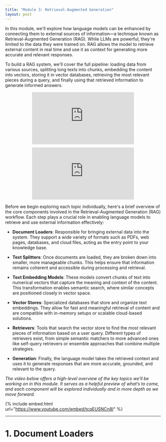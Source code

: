 ```yaml
---
title: "Module 3: Retrieval-Augmented Generation"
layout: post
---
```


In this module, we'll explore how language models can be enhanced by connecting them to external sources of information—a technique known as Retrieval-Augmented Generation (RAG). While LLMs are powerful, they're limited to the data they were trained on. RAG allows the model to retrieve external content in real time and use it as context for generating more accurate and relevant responses.


To build a RAG system, we'll cover the full pipeline: loading data from various sources, splitting long texts into chunks, embedding the content into vectors, storing it in vector databases, retrieving the most relevant pieces during a query, and finally using that retrieved information to generate informed answers.

<div style="display: flex; flex-wrap: wrap; gap: 10px; justify-content: center;">

  <iframe width="330" height="169" src="https://www.youtube.com/embed/T-D1OfcDW1M" title="YouTube video player" frameborder="0" allowfullscreen></iframe>

  <iframe width="330" height="169" src="https://www.youtube.com/embed/zYGDpG-pTho" title="YouTube video player" frameborder="0" allowfullscreen></iframe>

</div>

Before we begin exploring each topic individually, here's a brief overview of the core components involved in the Retrieval-Augmented Generation (RAG) workflow. Each step plays a crucial role in enabling language models to retrieve and use external information effectively:

* **Document Loaders**: Responsible for bringing external data into the system. They support a wide variety of formats such as PDFs, web pages, databases, and cloud files, acting as the entry point to your knowledge base.

* **Text Splitters**: Once documents are loaded, they are broken down into smaller, more manageable chunks. This helps ensure that information remains coherent and accessible during processing and retrieval.

* **Text Embedding Models**: These models convert chunks of text into numerical vectors that capture the meaning and context of the content. This transformation enables semantic search, where similar concepts are positioned closely in vector space.

* **Vector Stores**: Specialized databases that store and organize text embeddings. They allow for fast and meaningful retrieval of content and are compatible with in-memory setups or scalable cloud-based solutions.

* **Retrievers**: Tools that search the vector store to find the most relevant pieces of information based on a user query. Different types of retrievers exist, from simple semantic matchers to more advanced ones like self-query retrievers or ensemble approaches that combine multiple strategies.

* **Generation**: Finally, the language model takes the retrieved context and uses it to generate responses that are more accurate, grounded, and relevant to the query.

*The video below offers a high-level overview of the key topics we’ll be working on in this module. It serves as a helpful preview of what’s to come, and each component will be explored individually and in more depth as we move forward.*

{% include embed.html url="https://www.youtube.com/embed/tcqEUSNCn8I" %}

---

# **1. Document Loaders**

